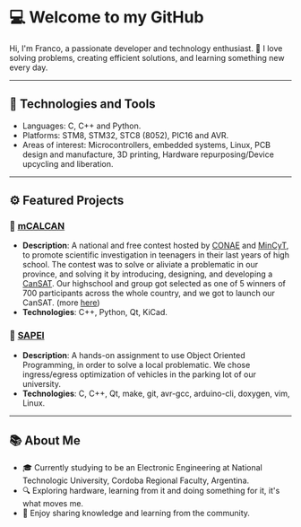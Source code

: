 # 💻 Welcome to my GitHub

Hi, I'm Franco, a passionate developer and technology enthusiast. 🌟 I love solving problems, creating efficient solutions, and learning something new every day.

---

## 🔧 Technologies and Tools

- Languages: C, C++ and Python.
- Platforms: STM8, STM32, STC8 (8052), PIC16 and AVR.
- Areas of interest: Microcontrollers, embedded systems, Linux, PCB design and manufacture, 3D printing, Hardware repurposing/Device upcycling and liberation.

---

## ⚙️ Featured Projects

### 🚀 [mCALCAN](https://github.com/its-villada/mCALCAN)
- **Description**: A national and free contest hosted by [CONAE](https://www.argentina.gob.ar/ciencia/conae "CONAE") and [MinCyT](https://www.argentina.gob.ar/ciencia "MinCyT"), to promote scientific investigation in teenagers in their last years of high school. The contest was to solve or aliviate a problematic in our province, and solving it by introducing, designing, and developing a [CanSAT](https://es.wikipedia.org/wiki/Cansat "CanSAT"). Our highschool and group got selected as one of 5 winners of 700 participants across the whole country, and we got to launch our CanSAT. (more [here](https://www.argentina.gob.ar/ciencia/sact/cansat-argentina "here"))
- **Technologies**: C++, Python, Qt, KiCad.


### 🎯 [SAPEI](https://github.com/ffpp2003/SAPEIClient)
- **Description**: A hands-on assignment to use Object Oriented Programming, in order to solve a local problematic. We chose ingress/egress optimization of vehicles in the parking lot of our university.
- **Technologies**: C, C++, Qt, make, git, avr-gcc, arduino-cli, doxygen, vim, Linux.

---

## 📚 About Me

- 🎓 Currently studying to be an Electronic Engineering at National Technologic University, Cordoba Regional Faculty, Argentina.
- 🔍 Exploring hardware, learning from it and doing something for it, it's what moves me.
- 🌟 Enjoy sharing knowledge and learning from the community.

